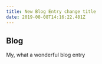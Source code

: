 ```yaml
---
title: New Blog Entry change title
date: 2019-08-08T14:16:22.481Z
---
```

## Blog

My, what a wonderful blog entry
